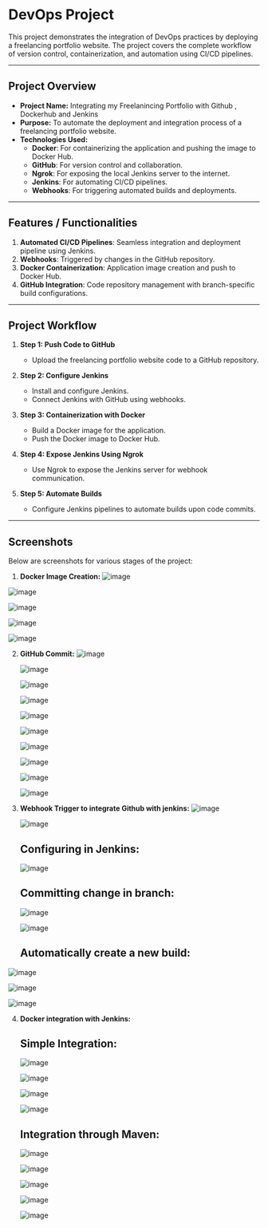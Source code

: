 # DevOps Project

This project demonstrates the integration of DevOps practices by deploying a freelancing portfolio website. The project covers the complete workflow of version control, containerization, and automation using CI/CD pipelines.

---

## Project Overview

- **Project Name:** Integrating my Freelanincing Portfolio with Github , Dockerhub and Jenkins
- **Purpose:** To automate the deployment and integration process of a freelancing portfolio website.
- **Technologies Used:**
  - **Docker**: For containerizing the application and pushing the image to Docker Hub.
  - **GitHub**: For version control and collaboration.
  - **Ngrok**: For exposing the local Jenkins server to the internet.
  - **Jenkins**: For automating CI/CD pipelines.
  - **Webhooks**: For triggering automated builds and deployments.

---

## Features / Functionalities

1. **Automated CI/CD Pipelines**: Seamless integration and deployment pipeline using Jenkins.
2. **Webhooks**: Triggered by changes in the GitHub repository.
3. **Docker Containerization**: Application image creation and push to Docker Hub.
4. **GitHub Integration**: Code repository management with branch-specific build configurations.

---

## Project Workflow

1. **Step 1: Push Code to GitHub**
   - Upload the freelancing portfolio website code to a GitHub repository.

2. **Step 2: Configure Jenkins**
   - Install and configure Jenkins.
   - Connect Jenkins with GitHub using webhooks.

3. **Step 3: Containerization with Docker**
   - Build a Docker image for the application.
   - Push the Docker image to Docker Hub.

4. **Step 4: Expose Jenkins Using Ngrok**
   - Use Ngrok to expose the Jenkins server for webhook communication.

5. **Step 5: Automate Builds**
   - Configure Jenkins pipelines to automate builds upon code commits.

---


## Screenshots

Below are screenshots for various stages of the project:

1. **Docker Image Creation:**
![image](https://github.com/user-attachments/assets/205d92e6-40fa-4299-a779-893388c422aa)

![image](https://github.com/user-attachments/assets/5b2c3714-6855-4f11-ba2d-04a67406ed68)

![image](https://github.com/user-attachments/assets/2119b255-9bd7-4f6a-b925-e7522fa65ce4)

![image](https://github.com/user-attachments/assets/84071bfc-4391-4aad-9383-654dcfd7092a)

![image](https://github.com/user-attachments/assets/1f0a22f3-ec74-48f8-b7df-8c5466954826)


2. **GitHub Commit:**
   ![image](https://github.com/user-attachments/assets/26f5be3c-783c-43f2-9aab-51befa16d32c)

   ![image](https://github.com/user-attachments/assets/8cbb7030-a244-432d-9cf9-2a4096b4255b)

   ![image](https://github.com/user-attachments/assets/008f36de-4ff6-458e-a6b2-92dcfff40c0d)

   ![image](https://github.com/user-attachments/assets/adc9231d-72df-4de2-ad9a-1603b95825dc)

   ![image](https://github.com/user-attachments/assets/db6a2b2a-912b-4fd1-9eb1-03eb8903a6b3)

   ![image](https://github.com/user-attachments/assets/21ae98bb-cec5-4bf2-a7cc-f1af821b7f39)

   ![image](https://github.com/user-attachments/assets/a92c45fe-0176-4621-9f82-34e33a8faf7c)

   ![image](https://github.com/user-attachments/assets/662bc447-adcc-4cf4-a1dc-84ae0f09e55e)

   ![image](https://github.com/user-attachments/assets/e806e10c-6f9e-4d49-8c62-ab8acb8e9ab4)

   ![image](https://github.com/user-attachments/assets/5852471b-41e8-4bcd-bbd2-3ba825f8f04f)

3. **Webhook Trigger to integrate Github with jenkins:**
   ![image](https://github.com/user-attachments/assets/71fea4ab-3d1d-411b-9488-4df7471c2c61)

   ![image](https://github.com/user-attachments/assets/06eb2245-6ef2-4f41-8581-765afa6602b9)

   ## Configuring in Jenkins:
   ![image](https://github.com/user-attachments/assets/da8344e7-a64a-4e74-8e5f-315dc1a3a3a5)

   ## Committing change in branch:
   ![image](https://github.com/user-attachments/assets/423df4c7-9237-420a-afd2-0f59433c6ecd)

   ![image](https://github.com/user-attachments/assets/eff64a21-3f67-4eae-9bf4-364e455bbc76)

   ## Automatically create a new build:

  ![image](https://github.com/user-attachments/assets/78e29cb1-763c-475a-a484-7b60091dabec)
  
  ![image](https://github.com/user-attachments/assets/dff5e89d-d7b4-4ae0-9c39-2608d9712f97)

  ![image](https://github.com/user-attachments/assets/646e8343-4188-47fd-bf17-384c52dd6f79)

  
4. **Docker integration with Jenkins:**
   ## Simple Integration:
   ![image](https://github.com/user-attachments/assets/e8353be8-5df2-4d0e-ad87-190b263af44b)

   ![image](https://github.com/user-attachments/assets/061698d5-fc62-4395-a9ed-a13fbe0b6137)

   ![image](https://github.com/user-attachments/assets/9c73027b-b1f0-4177-a3bd-badb837d1554)

   ![image](https://github.com/user-attachments/assets/6f99673c-2b12-4f4b-b375-3a66ae153b4d)

   ## Integration through Maven:
   ![image](https://github.com/user-attachments/assets/542b702c-78b1-45a7-b714-2bd69ae3f057)

   ![image](https://github.com/user-attachments/assets/6c4fefb7-78be-4be2-87e7-2f1fc1bb4d87)

   ![image](https://github.com/user-attachments/assets/c3265550-7123-44ea-b996-622dcc716285)

   ![image](https://github.com/user-attachments/assets/e378e151-2ea8-41b4-a9ca-448de88910bb)

   ![image](https://github.com/user-attachments/assets/7bfde089-1741-4e99-b2a8-13c49e1a825d)

   


